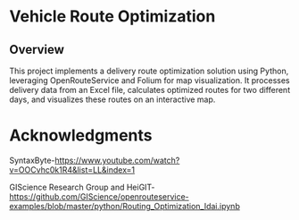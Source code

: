 
# Vehicle Route Optimization

## Overview
This project implements a delivery route optimization solution using Python, leveraging OpenRouteService and Folium for map visualization. It processes delivery data from an Excel file, calculates optimized routes for two different days, and visualizes these routes on an interactive map.

# Acknowledgments
SyntaxByte-https://www.youtube.com/watch?v=OOCvhc0k1R4&list=LL&index=1

GIScience Research Group and HeiGIT-https://github.com/GIScience/openrouteservice-examples/blob/master/python/Routing_Optimization_Idai.ipynb
